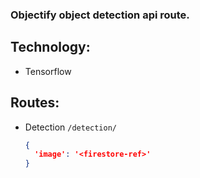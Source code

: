 ### Objectify object detection api route.

## Technology:

- Tensorflow 

## Routes:

- Detection
  `/detection/`
  
  ```json
  {
    'image': '<firestore-ref>'
  }
  ```
